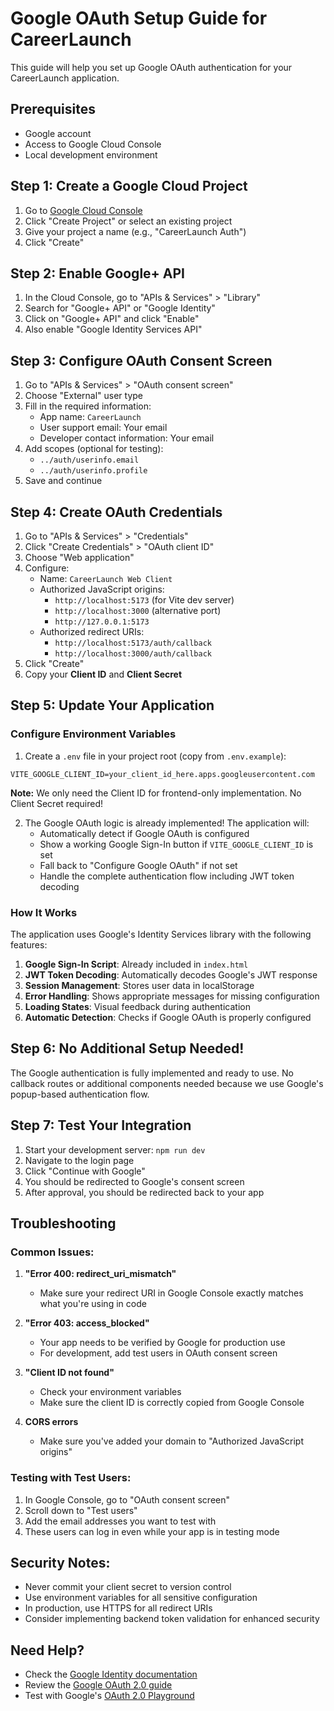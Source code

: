 # Google OAuth Setup Guide for CareerLaunch

This guide will help you set up Google OAuth authentication for your CareerLaunch application.

## Prerequisites
- Google account
- Access to Google Cloud Console
- Local development environment

## Step 1: Create a Google Cloud Project

1. Go to [Google Cloud Console](https://console.cloud.google.com/)
2. Click "Create Project" or select an existing project
3. Give your project a name (e.g., "CareerLaunch Auth")
4. Click "Create"

## Step 2: Enable Google+ API

1. In the Cloud Console, go to "APIs & Services" > "Library"
2. Search for "Google+ API" or "Google Identity"
3. Click on "Google+ API" and click "Enable"
4. Also enable "Google Identity Services API"

## Step 3: Configure OAuth Consent Screen

1. Go to "APIs & Services" > "OAuth consent screen"
2. Choose "External" user type
3. Fill in the required information:
   - App name: `CareerLaunch`
   - User support email: Your email
   - Developer contact information: Your email
4. Add scopes (optional for testing):
   - `../auth/userinfo.email`
   - `../auth/userinfo.profile`
5. Save and continue

## Step 4: Create OAuth Credentials

1. Go to "APIs & Services" > "Credentials"
2. Click "Create Credentials" > "OAuth client ID"
3. Choose "Web application"
4. Configure:
   - Name: `CareerLaunch Web Client`
   - Authorized JavaScript origins:
     - `http://localhost:5173` (for Vite dev server)
     - `http://localhost:3000` (alternative port)
     - `http://127.0.0.1:5173`
   - Authorized redirect URIs:
     - `http://localhost:5173/auth/callback`
     - `http://localhost:3000/auth/callback`
5. Click "Create"
6. Copy your **Client ID** and **Client Secret**

## Step 5: Update Your Application

### Configure Environment Variables

1. Create a `.env` file in your project root (copy from `.env.example`):
```env
VITE_GOOGLE_CLIENT_ID=your_client_id_here.apps.googleusercontent.com
```

**Note:** We only need the Client ID for frontend-only implementation. No Client Secret required!

2. The Google OAuth logic is already implemented! The application will:
   - Automatically detect if Google OAuth is configured
   - Show a working Google Sign-In button if `VITE_GOOGLE_CLIENT_ID` is set
   - Fall back to "Configure Google OAuth" if not set
   - Handle the complete authentication flow including JWT token decoding

### How It Works

The application uses Google's Identity Services library with the following features:

1. **Google Sign-In Script**: Already included in `index.html`
2. **JWT Token Decoding**: Automatically decodes Google's JWT response
3. **Session Management**: Stores user data in localStorage
4. **Error Handling**: Shows appropriate messages for missing configuration
5. **Loading States**: Visual feedback during authentication
6. **Automatic Detection**: Checks if Google OAuth is properly configured

## Step 6: No Additional Setup Needed!

The Google authentication is fully implemented and ready to use. No callback routes or additional components needed because we use Google's popup-based authentication flow.

## Step 7: Test Your Integration

1. Start your development server: `npm run dev`
2. Navigate to the login page
3. Click "Continue with Google"
4. You should be redirected to Google's consent screen
5. After approval, you should be redirected back to your app

## Troubleshooting

### Common Issues:

1. **"Error 400: redirect_uri_mismatch"**
   - Make sure your redirect URI in Google Console exactly matches what you're using in code

2. **"Error 403: access_blocked"**
   - Your app needs to be verified by Google for production use
   - For development, add test users in OAuth consent screen

3. **"Client ID not found"**
   - Check your environment variables
   - Make sure the client ID is correctly copied from Google Console

4. **CORS errors**
   - Make sure you've added your domain to "Authorized JavaScript origins"

### Testing with Test Users:

1. In Google Console, go to "OAuth consent screen"
2. Scroll down to "Test users"
3. Add the email addresses you want to test with
4. These users can log in even while your app is in testing mode

## Security Notes:

- Never commit your client secret to version control
- Use environment variables for all sensitive configuration
- In production, use HTTPS for all redirect URIs
- Consider implementing backend token validation for enhanced security

## Need Help?

- Check the [Google Identity documentation](https://developers.google.com/identity)
- Review the [Google OAuth 2.0 guide](https://developers.google.com/identity/protocols/oauth2)
- Test with Google's [OAuth 2.0 Playground](https://developers.google.com/oauthplayground/)
